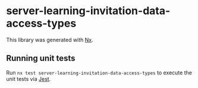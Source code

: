 # server-learning-invitation-data-access-types

This library was generated with [Nx](https://nx.dev).

## Running unit tests

Run `nx test server-learning-invitation-data-access-types` to execute the unit tests via [Jest](https://jestjs.io).
